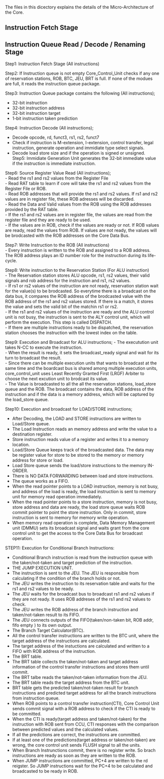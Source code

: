 The files in this dicectory explains the details of the Micro-Architecture of the Core. 

## Instruction Fetch Stage 






## Instruction Queue Read / Decode / Renaming Stage 

Step1: Instruction Fetch Stage  (All instructions)  
   
Step2: If Instruction queue is not empty Core_Control_Unit checks if any one of reservation stations, 
ROB, BTC, JEU, BRT is full. If none of the modues are full, it reads the instruction queue package. 

Step3: Instruction Queue package contains the following (All instructions);      
   - 32-bit instruction
   - 32-bit instruction address
   - 32-bit instruction target
   - 1-bit instruction taken prediction
   
Step4: Instruction Decode (All instructions);     
   - Decode opcode, rd, funct3, rs1, rs2, funct7
   - Check if instruction is M-extension, I-extension, control transfer, legal instruction, generate operation and immidiate type select signals.
   - Decode load store size and if the operation is signed or unsigned.
Step5: Immidiate Generation Unit generates the 32-bit immediate value if the instruction is immediate instruction.
   
Step6: Source Register Value Read (All instructions);   
    - Read the rs1 and rs2 values from the Register File   
    - Read RAT table to learn if core will take the rs1 and rs2 values from the Register File or ROB.    
    - Read ROB addresses that will provide the rs1 and rs2 values. If rs1 and rs2 values are in register file, these ROB adresses will be discarded.    
    - Read the Data and Valid values from the ROB using the ROB addresses provided by the RAT table.    
    - If the rs1 and rs2 values are in register file, the values are read from the register file and they are ready to be used.    
    - If the values are in ROB, check if the values are ready or not. If ROB values are ready, read the values from ROB. If values are not ready, the values will be brodcasted with the 
    ROB addresses on the Core Data Bus. 

Step7: Write Instruction to the ROB (All instructions)    
    - Every instruction is written to the ROB and assigned to a ROB address. The ROB address plays an ID number role for the instruction during its life-cycle.

Step8: Write instruction to the Reservation Station (For ALU instruction)     
    - The Reservation station stores ALU opcode, rs1, rs2 values, their valid signals and rob address for the instruction and rs1, rs2 values.         
    - If rs1 or rs2 values of the instruction are not ready, reservation station wait for the value(s) to be brodcasted. So everytime there is a broadcast on the data bus, it compares the ROB
    address of the brodcasted value with the ROB address of the rs1 and rs2 values stored. If there is a match, it stores the value and sets the valid bit of the matchin rs1 or rs2.         
    - If the rs1 and rs2 values of the instruction are ready and the ALU control unit is not busy, the instruction is sent to the ALY control unit, which will perform the execution. This step is called DISPATCH.      
    - If there are multiple instructions ready to be dispatched, the reservation station chooses the instruction with the lowest index on the table.         
   
Step9: Execution and Broadcast for ALU instructions; 
    - The executution unit takes N-CC to execute the instruction.    
    - When the result is ready, it sets the broadcast_ready signal and wait for its turn to broadcast the result.      
    - Since there can be multiple execution units that wants to broadcast at the same time and the boardcast bus is shared among multiple execution units, core_control_unit uses Least Recently Granted First (LRGF) Arbiter to choose the next excution unit to brodcast its value.     
    - The Value is broadcasted to all the all the reservation stations, load_store queue and the ROB. The broadcast contains the data, ROB address of the instruction and if the data is a memory address, which will be captured by the load_store queue.       

Step10: Execution and broadcast for LOAD/STORE instructions; 
   - After Decoding, the LOAD and STORE instructions are written to Load/Store queue.
   - The Load Instruction reads an memory address and write the value to a destination register.
   - Store instruction reads value of a register and writes it to a memory location.
   - Load/Store Queue keeps track of the broadcasted data. The data may be register value for store to be stored to the memory or memory address for store or load.
   - Load Store queue sends the load/store instructions to the memory IN-ORDER.
   - There is NO DATA FORWARDING between load and store instructions.   
   - The queue works as a FIFO.
   - When the read pointer points to a LOAD instruction, memory is not busy, and address of the load is ready, the load instruction is sent to memory unit for memory read operation immediately.
   -  When the read pointer points to a store instruction, memory is not busy, store address and data are ready, the load store queue waits ROB commit pointer to point the store instruction. Only in commit, store instruction is sent to memory for memory write operation.
   -  When memory read operation is complete, Data Memory Management unit (DMMU) sets its broadcast signal and waits grant from the core control unit to get the access to the Core Data Bus for broadcast operation.

STEP11: Execution for Conditional Branch Instructions: 
   - Conditional Branch instruction is read from the instruction queue with the taken/not-taken and target prediction of the instruction.
   - THE JUMP EXECUTION UNIT.
   - The instruction is sent to the JEU. The JEU is responsible from calculating if the condition of the branch holds or not.
   - The JEU writes the instruction to its reservation table and waits for the rs1 and rs2 values to be ready.
   - The JEU waits for the broadcast bus to broadcast rs1 and rs2 values if they are not ready. It uses ROB addreses of the rs1 and rs2 values to check.
   - The JEU writes the ROB address of the branch instruction and taken/not-taken result to its FIFO.
   - The JEU connects outputs of the FIFO(taken/non-taken bit, ROB addr, fifo empty ) to its own output.
   - The Branch Target Calculator(BTC).
   - All the control transfer instructions are written to the BTC unit, where the target address of the instructions are calculated.
   - The target address of the instuctions are calculated and written to a FIFO with ROB address of the instruction. 
   - The BRT table.
   - The BRT table collects the taken/not-taken and target address information of the control  transfer instructions and stores them until commit.
   - The BRT talbe reads the taken/not-taken information from the JEU.
   - The BRT table reads the target address from the BTC unit.
   - BRT table gets the predicted taken/not-taken result for branch instructions and predicted target address for all the branch instructions from instruction queue.
   - When ROB points to a control transfer instruction(CTI), Core Control Unit sends commit signal with a ROB address to check if the CTI is ready to be committed.
   - When the CTI is ready(target address and taken/not-taken) for the instruction with ROB sent from CCU, CTI responses with the comparison between predicted values and the calculated values.
   - If all the predictions are correct, the instructions are committed.
   - If at least one of the predictions(target address or taken/not-taken) are wrong, the core control unit sends FLUSH signal to all the units.
   - When Branch Instrunctions commit, there is no register write. So brach instructions are ready as soon as they are written to the ROB.
   - When JUMP instructions are committed, PC+4 are written to the rd reigster. So JUMP instructions wait for the PC+4 to be calculated and broadcasted to be ready in ROB.
   

    




    
